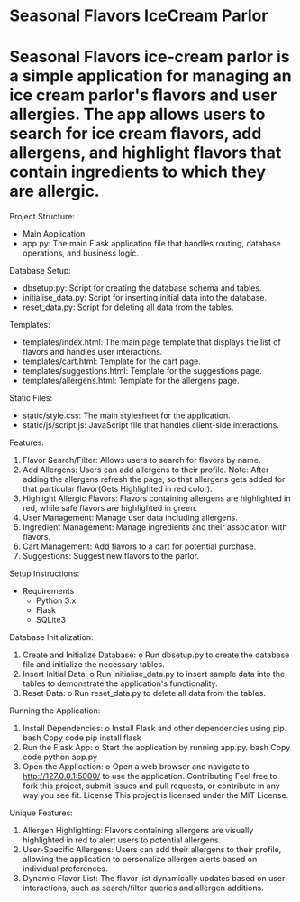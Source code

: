 
# Seasonal Flavors IceCream Parlor
# Seasonal Flavors ice-cream parlor is a simple application for managing an ice cream parlor's flavors and user allergies. The app allows users to search for ice cream flavors, add allergens, and highlight flavors that contain ingredients to which they are allergic.

Project Structure:
* Main Application
* app.py: The main Flask application file that handles routing, database operations, and business logic.

Database Setup:
* dbsetup.py: Script for creating the database schema and tables.
* initialise_data.py: Script for inserting initial data into the database.
* reset_data.py: Script for deleting all data from the tables.

Templates:
* templates/index.html: The main page template that displays the list of flavors and handles user interactions.
* templates/cart.html: Template for the cart page.
* templates/suggestions.html: Template for the suggestions page.
* templates/allergens.html: Template for the allergens page.

Static Files:
* static/style.css: The main stylesheet for the application.
* static/js/script.js: JavaScript file that handles client-side interactions.

Features:
1.	Flavor Search/Filter: Allows users to search for flavors by name.
2.	Add Allergens: Users can add allergens to their profile. 
    Note: After adding the allergens refresh the page, so that allergens gets added for that particular flavor(Gets Highlighted in red color).
3.	Highlight Allergic Flavors: Flavors containing allergens are highlighted in red, while safe flavors are highlighted in green.
4.	User Management: Manage user data including allergens.
5.	Ingredient Management: Manage ingredients and their association with flavors.
6.	Cart Management: Add flavors to a cart for potential purchase.
7.	Suggestions: Suggest new flavors to the parlor.

Setup Instructions:
* Requirements
    * Python 3.x
    * Flask
    * SQLite3
  
Database Initialization:
1.	Create and Initialize Database:
    o	Run dbsetup.py to create the database file and initialize the necessary tables.
2.	Insert Initial Data:
    o	Run initialise_data.py to insert sample data into the tables to demonstrate the application's functionality.
3.	Reset Data:
    o	Run reset_data.py to delete all data from the tables.
  	
Running the Application:
1.	Install Dependencies:
    o	Install Flask and other dependencies using pip.
bash
Copy code
pip install flask
2.	Run the Flask App:
o	Start the application by running app.py.
bash
Copy code
python app.py
3.	Open the Application:
o	Open a web browser and navigate to http://127.0.0.1:5000/ to use the application.
Contributing
Feel free to fork this project, submit issues and pull requests, or contribute in any way you see fit.
License
This project is licensed under the MIT License.


Unique Features:
1.	Allergen Highlighting: Flavors containing allergens are visually highlighted in red to alert users to potential allergens.
2.	User-Specific Allergens: Users can add their allergens to their profile, allowing the application to personalize allergen alerts based on individual preferences.
3.	Dynamic Flavor List: The flavor list dynamically updates based on user interactions, such as search/filter queries and allergen additions.

